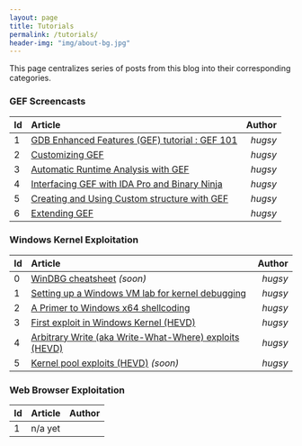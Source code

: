 ```yaml
---
layout: page
title: Tutorials
permalink: /tutorials/
header-img: "img/about-bg.jpg"
---
```


This page centralizes series of posts from this blog into their corresponding
categories.


### GEF Screencasts ###

| Id | Article | Author  |
|:---|:--------|--------:|
| 1 | [GDB Enhanced Features (GEF) tutorial : GEF 101](https://www.youtube.com/watch?v=KWG7prhH-ks) | _hugsy_ |
| 2 | [Customizing GEF](https://www.youtube.com/watch?v=Pnv-FeWu4DE)  | _hugsy_  |
| 3 | [Automatic Runtime Analysis with GEF](https://www.youtube.com/watch?v=DoGPfi9zs6M)  | _hugsy_  |
| 4 | [Interfacing GEF with IDA Pro and Binary Ninja](https://www.youtube.com/watch?v=QJKmcZumWyA)  | _hugsy_  |
| 5 | [Creating and Using Custom structure with GEF](https://www.youtube.com/watch?v=pid2aW7Bt_w)  | _hugsy_  |
| 6 | [Extending GEF](https://www.youtube.com/watch?v=QsBn1nIOnWk)  | _hugsy_  |


### Windows Kernel Exploitation  ###

| Id | Article | Author  |
|:---|:--------|--------:|
| 0  | [WinDBG cheatsheet](#) _(soon)_ | _hugsy_ |
| 1  | [Setting up a Windows VM lab for kernel debugging](/2017/08/07/setting-up-a-windows-vm-lab-for-kernel-debugging) | _hugsy_ |
| 2  | [A Primer to Windows x64 shellcoding](/2017/08/14/a-primer-to-windows-x64-shellcoding) | _hugsy_  |
| 3  | [First exploit in Windows Kernel (HEVD)](/2017/08/18/first-exploit-in-windows-kernel-hevd) | _hugsy_  |
| 4  | [Arbitrary Write (aka Write-What-Where) exploits (HEVD)](/2017/08/31/arbitrary-write-primitive-in-windows-kernel-hevd/) | _hugsy_  |
| 5  | [Kernel pool exploits (HEVD)](#) _(soon)_ | _hugsy_  |


### Web Browser Exploitation  ###


| Id | Article | Author  |
|----|:--------|--------:|
| 1  | n/a yet |         |
